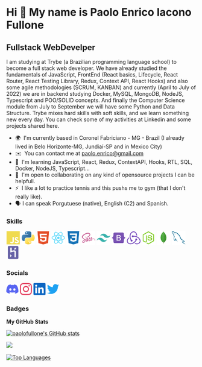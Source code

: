Hi 👋 My name is Paolo Enrico Iacono Fullone
============================================

Fullstack WebDevelper
---------------------

I am studying at Trybe (a Brazilian programming language school) to become a full stack web developer. We have already studied the fundamentals of JavaScript, FrontEnd (React basics, Lifecycle, React Router, React Testing Library, Redux, Context API, React Hooks) and also some agile methodologies (SCRUM, KANBAN) and currently (April to July of 2022) we are in backend studying Docker, MySQL, MongoDB, NodeJS, Typescript and POO/SOLID concepts. And finally the Computer Science module from July to September we will have some Python and Data Structure. Trybe mixes hard skills with soft skills, and we learn something new every day. You can check some of my activities at Linkedin and some projects shared here.

* 🌍  I'm currently based in Coronel Fabriciano - MG - Brazil (I already lived in Belo Horizonte-MG, Jundiaí-SP and in Mexico City)
* ✉️  You can contact me at [paolo.enrico@gmail.com](mailto:paolo.enrico@gmail.com)
* 🧠  I'm learning JavaScript, React, Redux, ContextAPI, Hooks, RTL, SQL, Docker, NodeJS, Typescript...
* 🤝  I'm open to collaborating on any kind of opensource projects I can be helpfull.
* ⚡  I like a lot to practice tennis and this pushs me to gym (that I don't really like).
* 🗣️  I can speak Porgutuese (native), English (C2) and Spanish.

### Skills

<p align="left">
<a href="https://developer.mozilla.org/en-US/docs/Web/JavaScript" target="_blank" rel="noreferrer"><img src="images/javascript-colored.svg" width="36" height="36" alt="Javascript" /></a>
<a href="https://www.python.org/" target="_blank" rel="noreferrer"><img src="images/python-colored.svg" width="36" height="36" alt="Python" /></a>
<a href="https://developer.mozilla.org/en-US/docs/Glossary/HTML5" target="_blank" rel="noreferrer"><img src="images/html5-colored.svg" width="36" height="36" alt="HTML5" /></a>
<a href="https://reactjs.org/" target="_blank" rel="noreferrer"><img src="images/react-colored.svg" width="36" height="36" alt="React" /></a>
<a href="https://www.w3.org/TR/CSS/#css" target="_blank" rel="noreferrer"><img src="images/css3-colored.svg" width="36" height="36" alt="CSS3" /></a>
<a href="https://sass-lang.com/" target="_blank" rel="noreferrer"><img src="images/sass-colored.svg" width="36" height="36" alt="Sass" /></a>
<a href="https://tailwindcss.com/" target="_blank" rel="noreferrer"><img src="images/tailwindcss-colored.svg" width="36" height="36" alt="TailwindCSS" /></a>
<a href="https://getbootstrap.com/" target="_blank" rel="noreferrer"><img src="images/bootstrap-colored.svg" width="36" height="36" alt="Bootstrap" /></a>
<a href="https://redux.js.org/" target="_blank" rel="noreferrer"><img src="images/redux-colored.svg" width="36" height="36" alt="Redux" /></a>
<a href="https://nodejs.org/en/" target="_blank" rel="noreferrer"><img src="images/nodejs-colored.svg" width="36" height="36" alt="NodeJS" /></a>
<a href="https://www.mongodb.com/" target="_blank" rel="noreferrer"><img src="images/mongodb-colored.svg" width="36" height="36" alt="MongoDB" /></a>
<a href="https://www.mysql.com/" target="_blank" rel="noreferrer"><img src="images/mysql-colored.svg" width="36" height="36" alt="MySQL" /></a>
<a href="https://www.heroku.com/" target="_blank" rel="noreferrer"><img src="images/heroku-colored.svg" width="36" height="36" alt="Heroku" /></a>
</p>


### Socials

<p align="left"> <a href="https://discord.com/users/Paolo#1792" target="_blank" rel="noreferrer"><img src="images/discord.svg" width="32" height="32" /></a> <a href="http://www.instagram.com/paolo_fullone" target="_blank" rel="noreferrer"><img src="images/instagram.svg" width="32" height="32" /></a> <a href="https://www.linkedin.com/in/paolofullone/" target="_blank" rel="noreferrer"><img src="images/linkedin.svg" width="32" height="32" /></a> <a href="https://www.twitter.com/P4010Fu110n3" target="_blank" rel="noreferrer"><img src="images/twitter.svg" width="32" height="32" /></a></p>

### Badges

<b>My GitHub Stats</b>

<a href="http://www.github.com/paolofullone"><img src="https://github-readme-stats.vercel.app/api?username=paolofullone&show_icons=true&hide=&count_private=true&title_color=0891b2&text_color=ffffff&icon_color=0891b2&bg_color=1c1917&hide_border=true&show_icons=true" alt="paolofullone's GitHub stats" /></a>

<a href="http://www.github.com/paolofullone"><img src="https://github-readme-streak-stats.herokuapp.com/?user=paolofullone&stroke=ffffff&background=1c1917&ring=0891b2&fire=0891b2&currStreakNum=ffffff&currStreakLabel=0891b2&sideNums=ffffff&sideLabels=ffffff&dates=ffffff&hide_border=true" /></a>

<a href="https://github.com/paolofullone" align="left"><img src="https://github-readme-stats.vercel.app/api/top-langs/?username=paolofullone&langs_count=10&title_color=0891b2&text_color=ffffff&icon_color=0891b2&bg_color=1c1917&hide_border=true&locale=en&custom_title=Top%20%Languages" alt="Top Languages" /></a>
